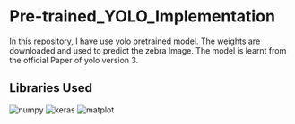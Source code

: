 # Pre-trained_YOLO_Implementation
In this repository, I have use yolo pretrained model. The weights are downloaded and used to predict the zebra Image. The model is learnt from the official Paper of yolo version 3. 
## Libraries Used
![numpy](https://github.com/aliabbas30/Pre-trained_YOLO_Implementation/assets/102746791/f3383521-0e74-450d-b13d-502181f1aae8)
![keras](https://github.com/aliabbas30/Pre-trained_YOLO_Implementation/assets/102746791/73720313-5567-48a8-a710-8b2272f5b34d)
![matplot](https://github.com/aliabbas30/Pre-trained_YOLO_Implementation/assets/102746791/a1ea5cdb-4e2c-4cb0-8ede-369d321da850)

